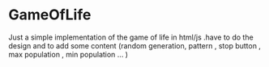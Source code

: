 # GameOfLife
Just a simple implementation of the game of life in html/js .have to do the design and to add some content (random generation, pattern , stop button , max population , min population ... )
